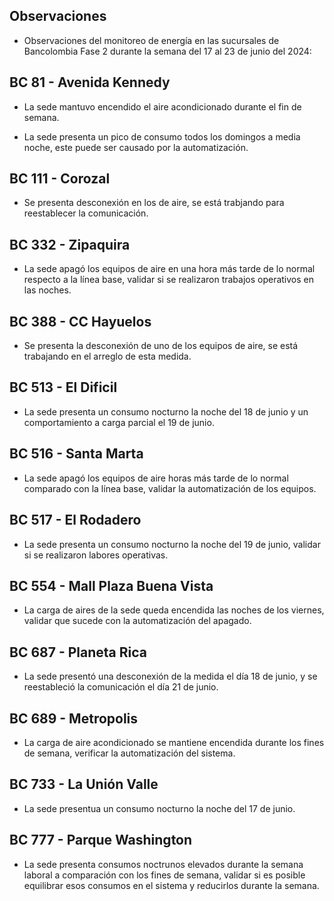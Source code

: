 ## Observaciones

<div align="right">

<!--<span style="font-size: smaller;"> Reporte semanal elaborado 02/01/2024</span> -->

</div>

- Observaciones del monitoreo de energía en las sucursales de Bancolombia Fase 2 durante la semana del 17 al 23 de junio del 2024:

<!--## BC 73 - Pereira

<!-- - El lunes 1 de abril la carga de aire acondicionado fue mayor que los otros días -->

 ## BC 81 - Avenida Kennedy

- La sede mantuvo encendido el aire acondicionado durante el fin de semana. 

- La sede presenta un pico de consumo todos los domingos a media noche, este puede ser causado por la automatización.

## BC 111 - Corozal

- Se presenta desconexión en los de aire, se está trabjando para reestablecer la comunicación.

<!-- - La sede presentó un consumo nocturno elevado la noche del 11 de Marzo. -->
<!-- Se corrige novedad de la carga del AA, para el 2 de mayo se puede tomar sede como referencia. Carga del aire era muy pequeña -->
<!--## BC 115 - Circunvalar Pereira

- La sede mejoró su patrón de consumo.

- La sede encendió el equipo de aire acondicionado el dia lunes 3 de Junio, que representa un día festivo.-->

<!-- -El cambio que presento la sede fue porque se pusieron las cargas de los cajeros que siempre funcionan -->

<!-- - La sede modificó su patrón de consumo histórico a partir del 30 de noviembre de 2023, especialmente en lo que respecta a los consumos nocturnos.-->

<!-- Se normaliza la novedad en la carga de aire acondicionado fuera del horario laboral a partir del 25 de noviembre, lo que resultará en una disminución en el consumo de energía y se reflejará en ahorros.-->
<!--## BC 265 Valle de Lili

- La sede apagó los equipos de aire en una hora más tarde de lo normal respecto a la línea base.-->


## BC 332 - Zipaquira

- La sede apagó los equipos de aire en una hora más tarde de lo normal respecto a la línea base, validar si se realizaron trabajos operativos en las noches.

<!-- ## BC 367 - Granada Meta 

- La sede normalizó su patrón de consumo.-->

<!--## BC 384 - Anapoima 

- Los días miércoles la sede apaga a el aire acondicionado a las 20:00 horas se sugiere realizar el apagado al igual que los otros días cuya hora es a las 19:00 horas.-->

## BC 388 - CC Hayuelos

- Se presenta la desconexión de uno de los equipos de aire, se está trabajando en el arreglo de esta medida.

<!-- ## BC 478 - Mix Vía 40 

- La sede presenta un consumo nocturno elevado la noche del 24 de abril, verificar si se presentaron trabajos operativos.-->

## BC 513 - El Dificil 

- La sede presenta un consumo nocturno la noche del 18 de junio y un comportamiento a carga parcial el 19 de junio. 

<!-- - Para la sede se debe validar la instalación de las medidas de los equipos de aire.-->

<!-- - La sede presenta un patrón de consumo irregular, manteniendo el aire encendido en horas nocturnas.-->


## BC 516 - Santa Marta

- La sede apagó los equipos de aire horas más tarde de lo normal comparado con la línea base, validar la automatización de los equipos.

## BC 517 - El Rodadero 

- La sede presenta un consumo nocturno la noche del 19 de junio, validar si se realizaron labores operativas.

 ## BC 554 - Mall Plaza Buena Vista

- La carga de aires de la sede queda encendida las noches de los viernes, validar que sucede con la automatización del apagado.

<!--## BC 681 - Cerete

- Para la noche del 11 de mayo, la sede apagó el sistema de aires más tarde de lo habitual.-->

<!-- - Se está validando la instalación de los equipos de medida del aire acondicionado.

- La sede normalizó su patrón de consumo.-->

## BC 687 - Planeta Rica

<!-- - La sede presentó un consumo elevedo durante el fin de semana, el aire acondicionado se enciende de manera parcial, validar si se debe a alguna actividad operativa. -->
- La sede presentó una desconexión de la medida el día 18 de junio, y se reestableció la comunicación el día 21 de junio.

## BC 689 - Metropolis 

- La carga de aire acondicionado se mantiene encendida durante los fines de semana, verificar la automatización del sistema.

## BC 733 - La Unión Valle

- La sede presentua un consumo nocturno la noche del 17 de junio.

<!-- - La sede presenta altos consumos nocturnos durante toda la semana. -->

<!--## BC 772 - Caicedonia

- La sede presenta consumos nocturnos elevado las noches del 5, 6 y 7 de junio, verficar si fue por labores de mantenimiento o problemas en la automatización.-->

<!--## BC 775 - Bulevar 54

- La sede presentó un patrón de consumo atípico, manteniendo la carga de aire encendida durante toda la semana laboral.-->

 ## BC 777 - Parque Washington 

- La sede presenta consumos noctrunos elevados durante la semana laboral a comparación con los fines de semana, validar si es posible equilibrar esos consumos en el sistema y reducirlos durante la semana.

<!-- ## BC 781 - Prado Plaza

- La sede apagó los equipos de aire en una hora más tarde de lo normal respecto a la línea base.-->

<!-- ## BC 802 - Puerto Lopez 

- La sede presenta un pico de consumo el sábado en la mañana.-->